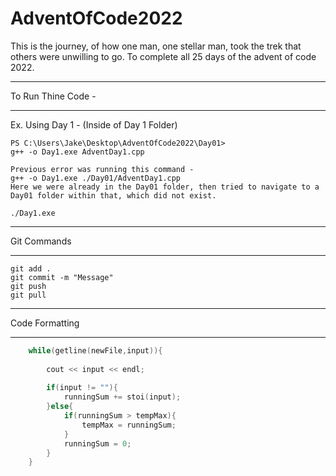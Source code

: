 # AdventOfCode2022

This is the journey, of how one man, one stellar man, took the trek that others were unwilling to go. To complete all 25 days of the advent of code 2022. 

---
To Run Thine Code -

---

Ex. Using Day 1 - (Inside of Day 1 Folder)

```
PS C:\Users\Jake\Desktop\AdventOfCode2022\Day01>
g++ -o Day1.exe AdventDay1.cpp

Previous error was running this command - 
g++ -o Day1.exe ./Day01/AdventDay1.cpp
Here we were already in the Day01 folder, then tried to navigate to a Day01 folder within that, which did not exist. 

./Day1.exe
```
--- 
Git Commands

---
```
git add . 
git commit -m "Message"
git push 
git pull
```



---
Code Formatting 

---

```cpp
    while(getline(newFile,input)){
        
        cout << input << endl;  
        
        if(input != ""){
            runningSum += stoi(input);
        }else{
            if(runningSum > tempMax){
                tempMax = runningSum; 
            }
            runningSum = 0;
        }
    }
```


